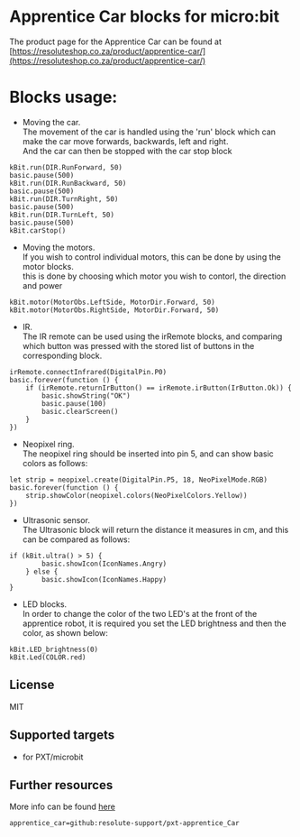 
# Apprentice Car blocks for micro:bit

The product page for the Apprentice Car can be found at [https://resoluteshop.co.za/product/apprentice-car/](https://resoluteshop.co.za/product/apprentice-car/)

# Blocks usage:

* Moving the car.  
The movement of the car is handled using the 'run' block which can make the car move forwards, backwards, left and right.   
And the car can then be stopped with the car stop block

```blocks
kBit.run(DIR.RunForward, 50)
basic.pause(500)
kBit.run(DIR.RunBackward, 50)
basic.pause(500)
kBit.run(DIR.TurnRight, 50)
basic.pause(500)
kBit.run(DIR.TurnLeft, 50)
basic.pause(500)
kBit.carStop()
```

* Moving the motors.  
If you wish to control individual motors, this can be done by using the motor blocks.   
this is done by choosing which motor you wish to contorl, the direction and power

```blocks
kBit.motor(MotorObs.LeftSide, MotorDir.Forward, 50)
kBit.motor(MotorObs.RightSide, MotorDir.Forward, 50)
```

* IR.  
The IR remote can be used using the irRemote blocks,
and comparing which button was pressed with the stored list of buttons in the corresponding block.

```blocks
irRemote.connectInfrared(DigitalPin.P0)
basic.forever(function () {
    if (irRemote.returnIrButton() == irRemote.irButton(IrButton.Ok)) {
        basic.showString("OK")
        basic.pause(100)
        basic.clearScreen()
    }
})
```

* Neopixel ring.  
The neopixel ring should be inserted into pin 5, and can show basic colors as follows:

```blocks
let strip = neopixel.create(DigitalPin.P5, 18, NeoPixelMode.RGB)
basic.forever(function () {
    strip.showColor(neopixel.colors(NeoPixelColors.Yellow))
})
```

* Ultrasonic sensor.  
The Ultrasonic block will return the distance it measures in cm, and this can be compared as follows:
```blocks
if (kBit.ultra() > 5) {
        basic.showIcon(IconNames.Angry)
    } else {
        basic.showIcon(IconNames.Happy)
}
```

* LED blocks.  
In order to change the color of the two LED's at the front of the apprentice robot,
it is required you set the LED brightness and then the color, as shown below:

```blocks
kBit.LED_brightness(0)
kBit.Led(COLOR.red)
```

## License

MIT

## Supported targets

* for PXT/microbit

## Further resources
More info can be found [here](https://resolute.education/curriculum/5/overview/)

```package
apprentice_car=github:resolute-support/pxt-apprentice_Car
```